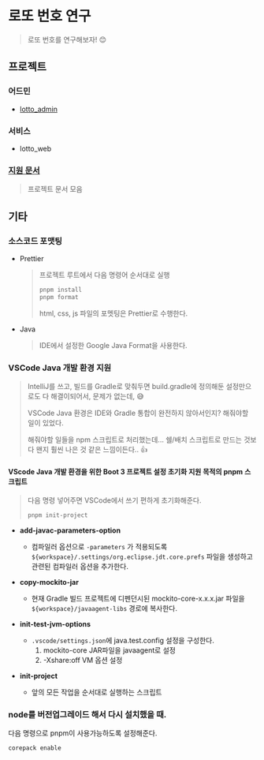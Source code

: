 # 로또 번호 연구

> 로또 번호를 연구해보자! 😊

## 프로젝트

### 어드민

* [lotto_admin](lotto_admin)

### 서비스

* lotto_web



### [지원 문서](docs)

> 프로젝트 문서 모음





## 기타

### 소스코드 포맷팅

* Prettier

  > 프로젝트 루트에서 다음 명령어 순서대로 실행
  >
  > ```sh
  > pnpm install
  > pnpm format
  > ```
  >
  > html, css, js 파일의 포멧팅은 Prettier로 수행한다.

* Java

  > IDE에서 설정한 Google Java Format을 사용한다.



### VSCode Java 개발 환경 지원

> IntelliJ를 쓰고, 빌드를 Gradle로 맞춰두면 build.gradle에 정의해둔 설정만으로도 다 해결이되어서, 문제가 없는데, 😅
>
> VSCode Java 환경은 IDE와 Gradle 통합이 완전하지 않아서인지? 해줘야할 일이 있었다. 
>
> 해줘야할 일들을 npm 스크립트로 처리했는데... 쉘/배치 스크립트로 만드는 것보다 왠지 훨씬 나은 것 같은 느낌이든다.. 👍

#### VScode Java 개발 환경을 위한 Boot 3 프로젝트 설정 초기화 지원 목적의 pnpm 스크립트

> 다음 명령 넣어주면 VSCode에서 쓰기 편하게 초기화해준다.
>
> ```sh
>pnpm init-project
> ```

* **add-javac-parameters-option**
  * 컴파일러 옵션으로 `-parameters` 가 적용되도록 `${workspace}/.settings/org.eclipse.jdt.core.prefs` 파일을 생성하고 관련된 컴파일러 옵션을 추가한다.
  
* **copy-mockito-jar**

  * 현재 Gradle 빌드 프로젝트에 디펜던시된 mockito-core-x.x.x.jar 파일을  `${workspace}/javaagent-libs` 경로에 복사한다.

* **init-test-jvm-options**

  * `.vscode/settings.json`에 java.test.config 설정을 구성한다.
    1. mockito-core JAR파일을 javaagent로 설정
    2. -Xshare:off VM 옵션 설정

* **init-project**

  * 앞의 모든 작업을 순서대로 실행하는 스크립트




### node를 버전업그레이드 해서 다시 설치했을 때.

다음 명령으로 pnpm이 사용가능하도록 설정해준다.

```sh
corepack enable
```



